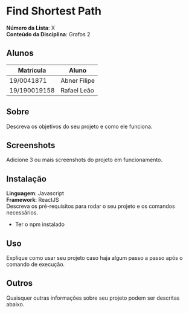 # Find Shortest Path

**Número da Lista**: X<br>
**Conteúdo da Disciplina**: Grafos 2<br>

## Alunos
|Matrícula | Aluno |
| -- | -- |
| 19/0041871  |  Abner Filipe |
| 19/190019158  |  Rafael Leão |

## Sobre 
Descreva os objetivos do seu projeto e como ele funciona. 

## Screenshots
Adicione 3 ou mais screenshots do projeto em funcionamento.

## Instalação 
**Linguagem**: Javascript<br>
**Framework**: ReactJS<br>
Descreva os pré-requisitos para rodar o seu projeto e os comandos necessários.
- Ter o npm instalado

## Uso 
Explique como usar seu projeto caso haja algum passo a passo após o comando de execução.

## Outros 
Quaisquer outras informações sobre seu projeto podem ser descritas abaixo.





